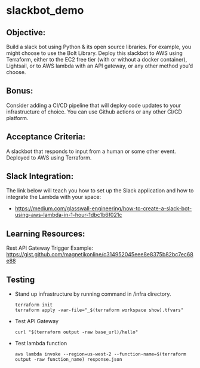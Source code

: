 # slackbot_demo

## Objective:
Build a slack bot using Python & its open source libraries. For example, you might choose to use the Bolt Library. Deploy this slackbot to AWS using Terraform, either to the EC2 free tier (with or without a docker container), Lightsail, or to AWS lambda with an API gateway, or any other method you’d choose.

## Bonus: 
Consider adding a CI/CD pipeline that will deploy code updates to your infrastructure of choice. You can use Github actions or any other CI/CD platform.

## Acceptance Criteria:
A slackbot that responds to input from a human or some other event. Deployed to AWS using Terraform.

## Slack Integration:
The link below will teach you how to set up the Slack application and how to integrate the Lambda with your space:
- https://medium.com/glasswall-engineering/how-to-create-a-slack-bot-using-aws-lambda-in-1-hour-1dbc1b6f021c

## Learning Resources:
Rest API Gateway Trigger Example: https://gist.github.com/magnetikonline/c314952045eee8e8375b82bc7ec68e88

## Testing
- Stand up infrastructure by running command in /infra directory.
    ```
    terraform init
    terraform apply -var-file="_$(terraform workspace show).tfvars"
    ```
- Test API Gateway
    ```
    curl "$(terraform output -raw base_url)/hello"
    ```
- Test lambda function
    ```
    aws lambda invoke --region=us-west-2 --function-name=$(terraform output -raw function_name) response.json
    ```
